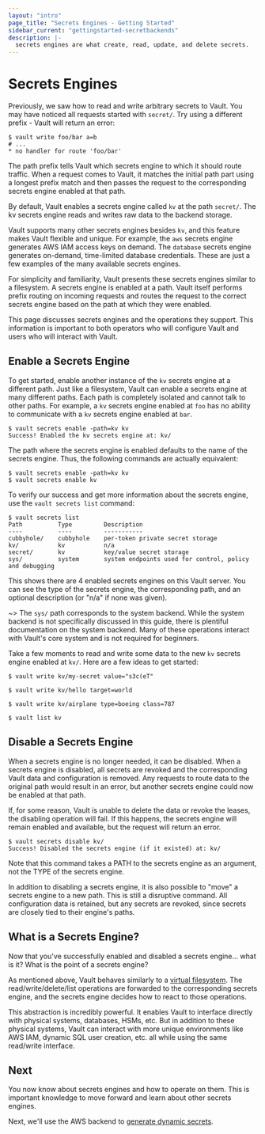 ```yaml
---
layout: "intro"
page_title: "Secrets Engines - Getting Started"
sidebar_current: "gettingstarted-secretbackends"
description: |-
  secrets engines are what create, read, update, and delete secrets.
---
```


# Secrets Engines

Previously, we saw how to read and write arbitrary secrets to Vault. You may
have noticed all requests started with `secret/`. Try using a different prefix -
Vault will return an error:

```text
$ vault write foo/bar a=b
# ...
* no handler for route 'foo/bar'
```

The path prefix tells Vault which secrets engine to which it should route
traffic. When a request comes to Vault, it matches the initial path part using a
longest prefix match and then passes the request to the corresponding secrets
engine enabled at that path.

By default, Vault enables a secrets engine called `kv` at the path `secret/`.
The kv secrets engine reads and writes raw data to the backend storage.

Vault supports many other secrets engines besides `kv`, and this feature makes
Vault flexible and unique. For example, the `aws` secrets engine generates AWS
IAM access keys on demand. The `database` secrets engine generates on-demand,
time-limited database credentials. These are just a few examples of the many
available secrets engines.

For simplicity and familiarity, Vault presents these secrets engines similar to
a filesystem. A secrets engine is enabled at a path. Vault itself performs
prefix routing on incoming requests and routes the request to the correct
secrets engine based on the path at which they were enabled.

This page discusses secrets engines and the operations they support. This
information is important to both operators who will configure Vault and users
who will interact with Vault.

## Enable a Secrets Engine

To get started, enable another instance of the `kv` secrets engine at a
different path. Just like a filesystem, Vault can enable a secrets engine at
many different paths. Each path is completely isolated and cannot talk to other
paths. For example, a `kv` secrets engine enabled at `foo` has no ability to
communicate with a `kv` secrets engine enabled at `bar`.

```text
$ vault secrets enable -path=kv kv
Success! Enabled the kv secrets engine at: kv/
```

The path where the secrets engine is enabled defaults to the name of the secrets engine. Thus, the following commands are actually equivalent:

```text
$ vault secrets enable -path=kv kv
$ vault secrets enable kv
```

To verify our success and get more information about the secrets engine, use the
`vault secrets list` command:

```text
$ vault secrets list
Path          Type         Description
----          ----         -----------
cubbyhole/    cubbyhole    per-token private secret storage
kv/           kv           n/a
secret/       kv           key/value secret storage
sys/          system       system endpoints used for control, policy and debugging
```

This shows there are 4 enabled secrets engines on this Vault server. You can see
the type of the secrets engine, the corresponding path, and an optional
description (or "n/a" if none was given).

~> The `sys/` path corresponds to the system backend. While the system backend
is not specifically discussed in this guide, there is plentiful documentation on
the system backend. Many of these operations interact with Vault's core system
and is not required for beginners.

Take a few moments to read and write some data to the new `kv` secrets engine
enabled at `kv/`. Here are a few ideas to get started:

```text
$ vault write kv/my-secret value="s3c(eT"

$ vault write kv/hello target=world

$ vault write kv/airplane type=boeing class=787

$ vault list kv
```

## Disable a Secrets Engine

When a secrets engine is no longer needed, it can be disabled. When a secrets
engine is disabled, all secrets are revoked and the corresponding Vault data and
configuration is removed. Any requests to route data to the original path would
result in an error, but another secrets engine could now be enabled at that
path.

If, for some reason, Vault is unable to delete the data or revoke the leases,
the disabling operation will fail. If this happens, the secrets engine will
remain enabled and available, but the request will return an error.

```text
$ vault secrets disable kv/
Success! Disabled the secrets engine (if it existed) at: kv/
```

Note that this command takes a PATH to the secrets engine as an argument, not
the TYPE of the secrets engine.

In addition to disabling a secrets engine, it is also possible to "move" a
secrets engine to a new path. This is still a disruptive command. All
configuration data is retained, but any secrets are revoked, since secrets are
closely tied to their engine's paths.

## What is a Secrets Engine?

Now that you've successfully enabled and disabled a secrets engine... what is
it? What is the point of a secrets engine?

As mentioned above, Vault behaves similarly to a [virtual filesystem][vfs]. The
read/write/delete/list operations are forwarded to the corresponding secrets
engine, and the secrets engine decides how to react to those operations.

This abstraction is incredibly powerful. It enables Vault to interface directly
with physical systems, databases, HSMs, etc. But in addition to these physical
systems, Vault can interact with more unique environments like AWS IAM, dynamic
SQL user creation, etc. all while using the same read/write interface.

## Next

You now know about secrets engines and how to operate on them. This is important
knowledge to move forward and learn about other secrets engines.

Next, we'll use the AWS backend to
[generate dynamic secrets](/intro/getting-started/dynamic-secrets.html).

[vfs]: https://en.wikipedia.org/wiki/Virtual_file_system
